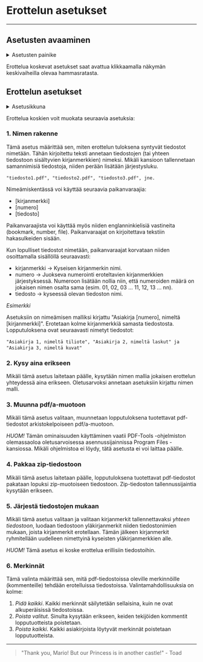 # Erottelun asetukset

---

## Asetusten avaaminen

<details>
    <summary><span class="expand-stub"></span>Asetusten painike</summary>

![Erottelun asetusten avauspainike](../../images/extract_settings_button.png)

</details>

Erottelua koskevat asetukset saat avattua klikkaamalla näkymän keskivaiheilla olevaa hammasratasta.

## Erottelun asetukset

<details>
    <summary><span class="expand-stub"></span>Asetusikkuna</summary>

![Erottelun asetusten ikkuna](../../images/extract_settings_dialog.png)

</details>

Erottelua koskien voit muokata seuraavia asetuksia:

### 1. Nimen rakenne

Tämä asetus määrittää sen, miten erottelun tuloksena syntyvät tiedostot nimetään. Tähän kirjoitettu teksti annetaan tiedostojen (tai yhteen tiedostoon sisältyvien kirjanmerkkien) nimeksi. Mikäli kansioon tallennetaan samannimisiä tiedostoja, niiden perään lisätään järjestysluku.

```
"tiedosto1.pdf", "tiedosto2.pdf", "tiedosto3.pdf", jne.
```

Nimeämiskentässä voi käyttää seuraavia paikanvaraajia:

- \[kirjanmerkki\]
- \[numero\]
- \[tiedosto\]

Paikanvaraajista voi käyttää myös niiden englanninkielisiä vastineita (bookmark, number, file). Paikanvaraajat on kirjoitettava tekstiin hakasulkeiden sisään.

Kun lopulliset tiedostot nimetään, paikanvaraajat korvataan niiden osoittamalla sisällöllä seuraavasti:

- kirjanmerkki -> Kyseisen kirjanmerkin nimi.
- numero -> Juokseva numerointi eroteltavien kirjanmerkkien järjestyksessä. Numeroon lisätään nollia niin, että numeroiden määrä on jokaisen nimen osalta sama (esim. 01, 02, 03 ... 11, 12, 13 ... nn).
- tiedosto -> kyseessä olevan tiedoston nimi.

_Esimerkki_

Asetuksiin on nimeämisen malliksi kirjattu "Asiakirja \[numero\], nimeltä \[kirjanmerkki\]".
Erotetaan kolme kirjanmerkkiä samasta tiedostosta. Lopputuloksena ovat seuraavasti nimetyt tiedostot:

```
"Asiakirja 1, nimeltä tiliote", "Asiakirja 2, nimeltä laskut" ja "Asiakirja 3, nimeltä kuvat"
```

### 2. Kysy aina erikseen

Mikäli tämä asetus laitetaan päälle, kysytään nimen mallia jokaisen erottelun yhteydessä aina erikseen. Oletusarvoksi annetaan asetuksiin kirjattu nimen malli.

### 3. Muunna pdf/a-muotoon

Mikäli tämä asetus valitaan, muunnetaan lopputuloksena tuotettavat pdf-tiedostot arkistokelpoiseen pdf/a-muotoon.

_HUOM!_ Tämän ominaisuuden käyttäminen vaatii PDF-Tools -ohjelmiston olemassaoloa oletusarvoisessa asennussijainnissa Program Files -kansiossa. Mikäli ohjelmistoa ei löydy, tätä asetusta ei voi laittaa päälle.

### 4. Pakkaa zip-tiedostoon

Mikäli tämä asetus laitetaan päälle, lopputuloksena tuotettavat pdf-tiedostot pakataan lopuksi zip-muotoiseen tiedostoon. Zip-tiedoston tallennussijaintia kysytään erikseen.

### 5. Järjestä tiedostojen mukaan

Mikäli tämä asetus valitaan ja valitaan kirjanmerkit tallennettavaksi _yhteen tiedostoon_, luodaan tiedostoon yläkirjanmerkit niiden tiedostonimien mukaan, joista kirjanmerkit erotellaan. Tämän jälkeen kirjanmerkit ryhmitellään uudelleen nimettyinä kyseisten yläkirjanmerkkien alle.

_HUOM!_ Tämä asetus ei koske erottelua erillisiin tiedostoihin.

### 6. Merkinnät

Tämä valinta määrittää sen, mitä pdf-tiedostoissa oleville merkinnöille (kommenteille) tehdään erotelluissa tiedostoissa. Valintamahdollisuuksia on kolme:

1. _Pidä kaikki_. Kaikki merkinnät säilytetään sellaisina, kuin ne ovat alkuperäisissä tiedostoissa.
2. _Poista valitut_. Sinulta kysytään erikseen, keiden tekijöiden kommentit lopputuotteista poistetaan.
3. _Poista kaikki_. Kaikki asiakirjoista löytyvät merkinnät poistetaan lopputuotteista.

---

> "Thank you, Mario! But our Princess is in another castle!" - Toad
